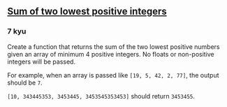 <h2><a href=https://www.codewars.com/kata/558fc85d8fd1938afb000014/train/python target="_blank">Sum of two lowest positive integers</a></h2><h3>7 kyu</h3><p>Create a function that returns the sum of the two lowest positive numbers given an array of minimum 4 positive integers. No floats or non-positive integers will be passed.</p><p>For example, when an array is passed like <code>[19, 5, 42, 2, 77]</code>, the output should be <code>7</code>.</p><p><code>[10, 343445353, 3453445, 3453545353453]</code> should return <code>3453455</code>.</p>